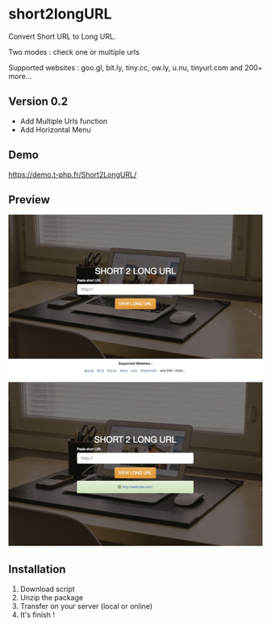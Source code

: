 # short2longURL
Convert Short URL to Long URL.

Two modes : check one or multiple urls

Supported websites : goo.gl, bit.ly, tiny.cc, ow.ly, u.nu, tinyurl.com and 200+ more...

## Version 0.2
- Add Multiple Urls function
- Add Horizontal Menu

## Demo
https://demo.t-php.fr/Short2LongURL/

## Preview
![Screenshot 1](img/screen1.png)
![Screenshot 2](img/screen2.png)

## Installation

1. Download script
2. Unzip the package
3. Transfer on your server (local or online)
4. It's finish !
